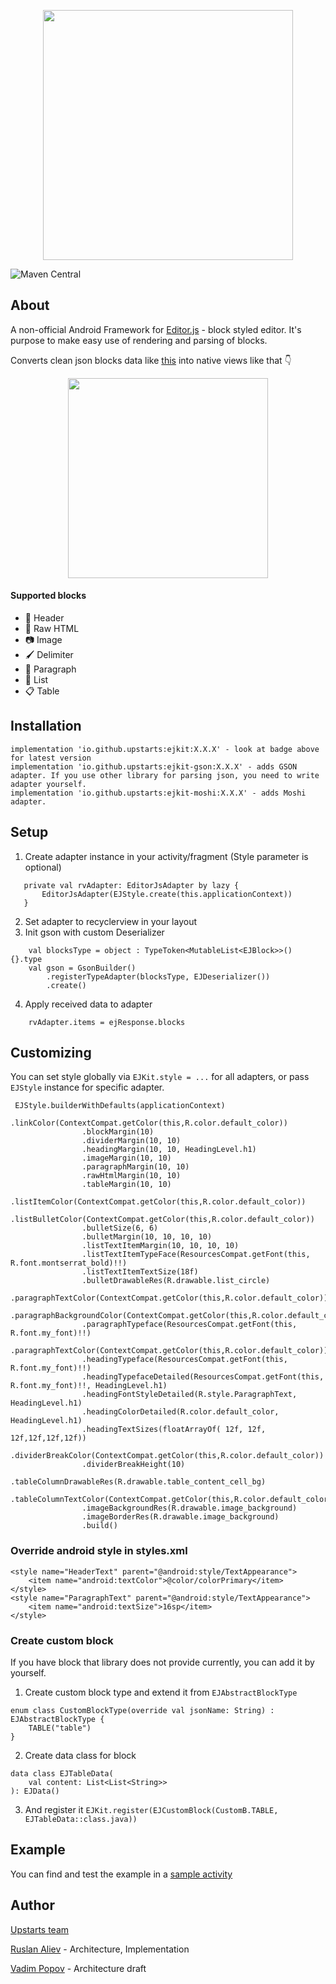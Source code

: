 
<p align="center">
<picture width=400>
  <source media="(prefers-color-scheme: dark)" srcset="https://static.upstarts.work/ejkit/logo-dark.png?">
  <img src="https://static.upstarts.work/ejkit/logo-light.png?" width=400>
</picture>
</p>

![Maven Central](https://img.shields.io/maven-central/v/io.github.upstarts/ejkit)
## About

A non-official Android Framework for [Editor.js](https://editorjs.io) - block styled editor. It's purpose to make easy use of rendering and parsing of blocks.

Converts clean json blocks data like [this](app/src/main/assets/dummy_data.json) into native views like that 👇

<p align="center">
  <img src="https://static.upstarts.work/ejkit/editorjs.kit-android-scr.png?" width=320 />
</p>

#### Supported blocks
* 🎩 Header
* 🥑 Raw HTML
* 📷 Image
* 🖌 Delimiter
* 💌 Paragraph
* 🌿 List
* 📋 Table

## Installation

```
implementation 'io.github.upstarts:ejkit:X.X.X' - look at badge above for latest version
implementation 'io.github.upstarts:ejkit-gson:X.X.X' - adds GSON adapter. If you use other library for parsing json, you need to write adapter yourself.
implementation 'io.github.upstarts:ejkit-moshi:X.X.X' - adds Moshi adapter.
```

## Setup
 1. Create adapter instance in your activity/fragment (Style parameter is optional)
 ```
    private val rvAdapter: EditorJsAdapter by lazy {
        EditorJsAdapter(EJStyle.create(this.applicationContext))
    }
```
 2. Set adapter to recyclerview in your layout
 3. Init gson with custom Deserializer
```
    val blocksType = object : TypeToken<MutableList<EJBlock>>() {}.type
    val gson = GsonBuilder()
        .registerTypeAdapter(blocksType, EJDeserializer())
        .create()
```
 4. Apply received data to adapter
```
    rvAdapter.items = ejResponse.blocks
```

## Customizing
You can set style globally via `EJKit.style = ...` for all adapters, or pass `EJStyle` instance for specific adapter.
```
 EJStyle.builderWithDefaults(applicationContext)
                .linkColor(ContextCompat.getColor(this,R.color.default_color))
                .blockMargin(10)
                .dividerMargin(10, 10)
                .headingMargin(10, 10, HeadingLevel.h1)
                .imageMargin(10, 10)
                .paragraphMargin(10, 10)
                .rawHtmlMargin(10, 10)
                .tableMargin(10, 10)
                .listItemColor(ContextCompat.getColor(this,R.color.default_color))
                .listBulletColor(ContextCompat.getColor(this,R.color.default_color))
                .bulletSize(6, 6)
                .bulletMargin(10, 10, 10, 10)
                .listTextItemMargin(10, 10, 10, 10)
                .listTextItemTypeFace(ResourcesCompat.getFont(this, R.font.montserrat_bold)!!)
                .listTextItemTextSize(18f)
                .bulletDrawableRes(R.drawable.list_circle)
                .paragraphTextColor(ContextCompat.getColor(this,R.color.default_color))
                .paragraphBackgroundColor(ContextCompat.getColor(this,R.color.default_color))
                .paragraphTypeface(ResourcesCompat.getFont(this, R.font.my_font)!!)
                .paragraphTextColor(ContextCompat.getColor(this,R.color.default_color))
                .headingTypeface(ResourcesCompat.getFont(this, R.font.my_font)!!)
                .headingTypefaceDetailed(ResourcesCompat.getFont(this, R.font.my_font)!!, HeadingLevel.h1)
                .headingFontStyleDetailed(R.style.ParagraphText, HeadingLevel.h1)
                .headingColorDetailed(R.color.default_color, HeadingLevel.h1)
                .headingTextSizes(floatArrayOf( 12f, 12f, 12f,12f,12f,12f))
                .dividerBreakColor(ContextCompat.getColor(this,R.color.default_color))
                .dividerBreakHeight(10)	
                .tableColumnDrawableRes(R.drawable.table_content_cell_bg)
                .tableColumnTextColor(ContextCompat.getColor(this,R.color.default_color))
                .imageBackgroundRes(R.drawable.image_background)
                .imageBorderRes(R.drawable.image_background)
                .build()
```

### Override android style in styles.xml
```
<style name="HeaderText" parent="@android:style/TextAppearance">
    <item name="android:textColor">@color/colorPrimary</item>
</style>
<style name="ParagraphText" parent="@android:style/TextAppearance">
    <item name="android:textSize">16sp</item>
</style>
```

### Create custom block
If you have block that library does not provide currently, you can add it by yourself.
1. Create custom block type and extend it from `EJAbstractBlockType`
```
enum class CustomBlockType(override val jsonName: String) : EJAbstractBlockType {
    TABLE("table")
}
```
2. Create data class for block
```
data class EJTableData(
    val content: List<List<String>>
): EJData()
```
3. And register it
`EJKit.register(EJCustomBlock(CustomB.TABLE, EJTableData::class.java))
`

## Example

You can find and test the example in a [sample activity](app/src/main/java/work/upstarts/MainActivity.kt)

## Author

[Upstarts team](https://upstarts.work)

[Ruslan Aliev](https://github.com/heckslam) - Architecture, Implementation

[Vadim Popov](https://github.com/PopovVadim) - Architecture draft
